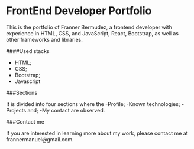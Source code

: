 # FrontEnd Developer Portfolio

<p>
This is the portfolio of Franner Bermudez, a frontend developer with experience in HTML, CSS, and JavaScript, React, Bootstrap, as well as other frameworks and libraries.
</p>

 ####Used stacks
 
- HTML;
- CSS;
- Bootstrap;
- Javascript

###Sections

<p> 
It is divided into four sections where the 
-Profile; 
-Known technologies; 
-Projects and;
-My contact are observed.
</p>
  
###Contact me
 
<p>
  If you are interested in learning more about my work, please contact me at frannermanuel@gmail.com.
</p>
